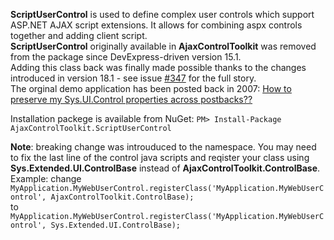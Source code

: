 **ScriptUserControl** is used to define complex user controls which support ASP.NET AJAX script extensions.
It allows for combining aspx controls together and adding client script.\
**ScriptUserControl** originally available in **AjaxControlToolkit** was removed from the package since DevExpress-driven version 15.1.\
Adding this class back was finally made possible thanks to the changes introduced in version 18.1 - see issue [#347](https://github.com/DevExpress/AjaxControlToolkit/pull/347) for the full story.\
The orginal demo application has been posted back in 2007: [How to preserve my Sys.UI.Control properties across postbacks??](https://forums.asp.net/t/1119462.aspx?How+to+preserve+my+Sys+UI+Control+properties+across+postbacks+)

Installation packege is available from NuGet: `PM> Install-Package AjaxControlToolkit.ScriptUserControl`

**Note**: breaking change was introuduced to the namespace. You may need to fix the last line of the control java scripts and reqister your class using **Sys.Extended.UI.ControlBase** instead of **AjaxControlToolkit.ControlBase**. Example: change\
`MyApplication.MyWebUserControl.registerClass('MyApplication.MyWebUserControl', AjaxControlToolkit.ControlBase);`\
to\
`MyApplication.MyWebUserControl.registerClass('MyApplication.MyWebUserControl', Sys.Extended.UI.ControlBase);`
